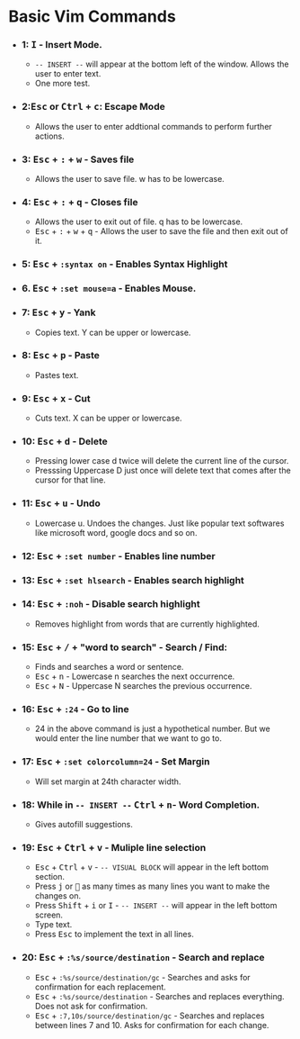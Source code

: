 # Basic Vim Commands

* ### 1: <kbd>I</kbd> - Insert Mode.
	* `-- INSERT --` will appear at the bottom left of the window. Allows the user to enter text. 
	* One more test.
* ### 2:<kbd>Esc</kbd> or <kbd>Ctrl</kbd> + <kbd>c</kbd>: Escape Mode
	* Allows the user to enter addtional commands to perform further actions.
* ### 3: <kbd>Esc</kbd> + <kbd>:</kbd> + <kbd>w</kbd> - Saves file
	* Allows the user to save file. w has to be lowercase.
* ### 4: <kbd>Esc</kbd> + <kbd>:</kbd> + <kbd>q</kbd> - Closes file
	* Allows the user to exit out of file. q has to be lowercase.
	* <kbd>Esc</kbd> + <kbd>:</kbd> + <kbd>w</kbd> + <kbd>q</kbd> - Allows the user to save the file and then exit out of it.
* ### 5: <kbd>Esc</kbd> + `:syntax on` - Enables Syntax Highlight
* ### 6. <kbd>Esc</kbd> + `:set mouse=a` - Enables Mouse.

* ### 7: <kbd>Esc</kbd> + <kbd>y</kbd> - Yank
	* Copies text. Y can be upper or lowercase.
* ### 8: <kbd>Esc</kbd> + <kbd>p</kbd> - Paste
	* Pastes text.
* ### 9: <kbd>Esc</kbd> + <kbd>x</kbd> - Cut
	* Cuts text. X can be upper or lowercase.
* ### 10: <kbd>Esc</kbd> + <kbd>d</kbd> - Delete
	* Pressing lower case d twice will delete the current line of the cursor.
	* Presssing Uppercase D just once will delete text that comes after the cursor for that line.
* ### 11: <kbd>Esc</kbd> + <kbd>u</kbd> - Undo
	* Lowercase u. Undoes the changes. Just like popular text softwares like microsoft word, google docs and so on.
* ### 12: <kbd>Esc</kbd> + `:set number` - Enables line number
* ### 13: <kbd>Esc</kbd> + `:set hlsearch` - Enables search highlight
* ### 14: <kbd>Esc</kbd> + `:noh` - Disable search highlight
	* Removes highlight from words that are currently highlighted.
* ### 15: <kbd>Esc</kbd> + <kbd>/</kbd> + "word to search" - Search / Find:
	* Finds and searches a word or sentence.
	* <kbd>Esc</kbd> + <kbd>n</kbd> - Lowercase n searches the next occurrence.
	* <kbd>Esc</kbd> + <kbd>N</kbd> - Uppercase N searches the previous occurrence.

* ### 16: <kbd>Esc</kbd> + `:24` - Go to line
	* 24 in the above command is just a hypothetical number. But we would enter the line number that we want to go to.
* ### 17: <kbd>Esc</kbd> + `:set colorcolumn=24` - Set Margin
	* Will set margin at 24th character width.
* ### 18: While in  `-- INSERT --` <kbd>Ctrl</kbd> + <kbd>n</kbd>- Word Completion.
	* Gives autofill suggestions.
* ### 19: <kbd>Esc</kbd> + <kbd>Ctrl</kbd> + <kbd>v</kbd> - Muliple line selection
	* <kbd>Esc</kbd> + <kbd>Ctrl</kbd> + <kbd>v</kbd> - `-- VISUAL BLOCK` will appear in the left bottom section.
	* Press <kbd>j</kbd> or <kbd> :arrow_down_small:</kbd> as many times as many lines you want to make the changes on.
	* Press <kbd>Shift</kbd> + <kbd>i</kbd> or <kbd>I</kbd> - `-- INSERT --` will appear in the left bottom screen.
	* Type text.
	* Press <kbd>Esc</kbd> to implement the text in all lines.
* ### 20: <kbd>Esc</kbd> + `:%s/source/destination` - Search and replace
	* <kbd>Esc</kbd> + `:%s/source/destination/gc` - Searches and asks for confirmation for each replacement.
	* <kbd>Esc</kbd> + `:%s/source/destination` - Searches and replaces everything. Does not ask for confirmation.
	* <kbd>Esc</kbd> + `:7,10s/source/destination/gc` - Searches and replaces between lines 7 and 10. Asks for confirmation for each change.

